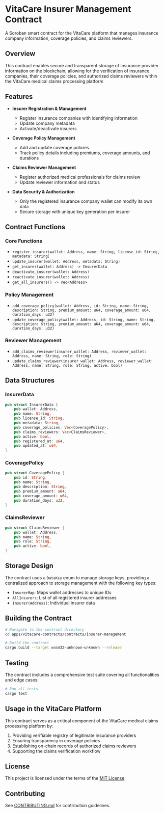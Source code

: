 # VitaCare Insurer Management Contract

A Soroban smart contract for the VitaCare platform that manages insurance company information, coverage policies, and claims reviewers.

## Overview

This contract enables secure and transparent storage of insurance provider information on the blockchain, allowing for the verification of insurance companies, their coverage policies, and authorized claims reviewers within the VitaCare medical claims processing platform.

## Features

- **Insurer Registration & Management**
  - Register insurance companies with identifying information
  - Update company metadata
  - Activate/deactivate insurers

- **Coverage Policy Management**
  - Add and update coverage policies
  - Track policy details including premiums, coverage amounts, and durations

- **Claims Reviewer Management**
  - Register authorized medical professionals for claims review
  - Update reviewer information and status

- **Data Security & Authorization**
  - Only the registered insurance company wallet can modify its own data
  - Secure storage with unique key generation per insurer

## Contract Functions

### Core Functions

- `register_insurer(wallet: Address, name: String, license_id: String, metadata: String)`
- `update_insurer(wallet: Address, metadata: String)`
- `get_insurer(wallet: Address) -> InsurerData`
- `deactivate_insurer(wallet: Address)`
- `reactivate_insurer(wallet: Address)`
- `get_all_insurers() -> Vec<Address>`

### Policy Management

- `add_coverage_policy(wallet: Address, id: String, name: String, description: String, premium_amount: u64, coverage_amount: u64, duration_days: u32)`
- `update_coverage_policy(wallet: Address, id: String, name: String, description: String, premium_amount: u64, coverage_amount: u64, duration_days: u32)`

### Reviewer Management

- `add_claims_reviewer(insurer_wallet: Address, reviewer_wallet: Address, name: String, role: String)`
- `update_claims_reviewer(insurer_wallet: Address, reviewer_wallet: Address, name: String, role: String, active: bool)`

## Data Structures

### InsurerData

```rust
pub struct InsurerData {
    pub wallet: Address,
    pub name: String,
    pub license_id: String,
    pub metadata: String,
    pub coverage_policies: Vec<CoveragePolicy>,
    pub claims_reviewers: Vec<ClaimsReviewer>,
    pub active: bool,
    pub registered_at: u64,
    pub updated_at: u64,
}
```

### CoveragePolicy

```rust
pub struct CoveragePolicy {
    pub id: String,
    pub name: String,
    pub description: String,
    pub premium_amount: u64,
    pub coverage_amount: u64,
    pub duration_days: u32,
}
```

### ClaimsReviewer

```rust
pub struct ClaimsReviewer {
    pub wallet: Address,
    pub name: String,
    pub role: String,
    pub active: bool,
}
```

## Storage Design

The contract uses a `DataKey` enum to manage storage keys, providing a centralized approach to storage management with the following key types:

- `InsurerMap`: Maps wallet addresses to unique IDs
- `AllInsurers`: List of all registered insurer addresses
- `Insurer(Address)`: Individual insurer data

## Building the Contract

```bash
# Navigate to the contract directory
cd apps/vitacare-contracts/contracts/insurer-management

# Build the contract
cargo build --target wasm32-unknown-unknown --release
```

## Testing

The contract includes a comprehensive test suite covering all functionalities and edge cases:

```bash
# Run all tests
cargo test
```

## Usage in the VitaCare Platform

This contract serves as a critical component of the VitaCare medical claims processing platform by:

1. Providing verifiable registry of legitimate insurance providers
2. Ensuring transparency in coverage policies
3. Establishing on-chain records of authorized claims reviewers
4. Supporting the claims verification workflow

## License

This project is licensed under the terms of the [MIT License](LICENSE).

## Contributing

See [CONTRIBUTING.md](../../../CONTRIBUTING.md) for contribution guidelines.